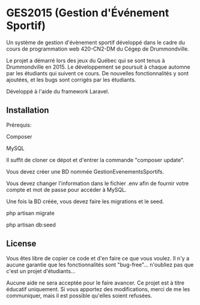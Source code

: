 GES2015 (Gestion d'Événement Sportif)
=====================================

Un système de gestion d'évènement sportif développé dans le cadre du cours de programmation web 420-CN2-DM du Cégep de Drummondville. 

Le projet a démarré lors des jeux du Québec qui se sont tenus à Drummondville en 2015. Le développement se poursuit à chaque automne par les étudiants qui suivent ce cours. De nouvelles fonctionnalités y sont ajoutées, et les bugs sont corrigés par les étudiants. 

Développé à l'aide du framework Laravel. 


Installation
------------

Prérequis:

Composer

MySQL


Il suffit de cloner ce dépot et d'entrer la commande "composer update". 

Vous devez créer une BD nommée GestionEvenementsSportifs. 

Vous devez changer l'information dans le fichier .env afin de fournir votre compte et mot de passe pour accéder à MySQL. 

Une fois la BD créée, vous devez faire les migrations et le seed. 

php artisan migrate

php artisan db:seed

License 
-------

Vous êtes libre de copier ce code et d'en faire ce que vous voulez. Il n'y a aucune garantie que les fonctionnalités sont "bug-free"... n'oubliez pas que c'est un projet d'étudiants... 

Aucune aide ne sera acceptée pour le faire avancer. Ce projet est à titre éducatif uniquement. Si vous apportez des modifications, merci de me les communiquer, mais il est possible qu'elles soient refusées. 

